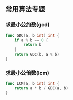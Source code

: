 ## 常用算法专题
### 求最小公约数(gcd)
```go
func GDC(a, b int) int {
	if a % b == 0 {
		return b
	}
	return GDC(b, a % b)
}
```
### 求最小公倍数(lcm)
```go
func LCM(a, b int) int {
	return a * b / GDC(a, b)
}
```